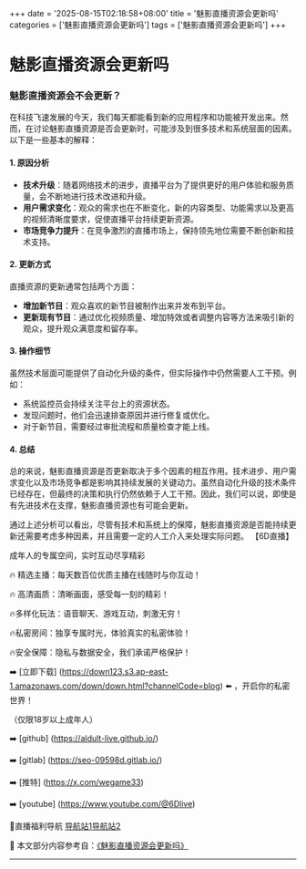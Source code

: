 +++
date = '2025-08-15T02:18:58+08:00'
title = '魅影直播资源会更新吗'
categories = ['魅影直播资源会更新吗']
tags = ['魅影直播资源会更新吗']
+++

# 魅影直播资源会更新吗

### 魅影直播资源会不会更新？

在科技飞速发展的今天，我们每天都能看到新的应用程序和功能被开发出来。然而，在讨论魅影直播资源是否会更新时，可能涉及到很多技术和系统层面的因素。以下是一些基本的解释：

#### 1. 原因分析

- **技术升级**：随着网络技术的进步，直播平台为了提供更好的用户体验和服务质量，会不断地进行技术改进和升级。
- **用户需求变化**：观众的需求也在不断变化，新的内容类型、功能需求以及更高的视频清晰度要求，促使直播平台持续更新资源。
- **市场竞争力提升**：在竞争激烈的直播市场上，保持领先地位需要不断创新和技术支持。

#### 2. 更新方式

直播资源的更新通常包括两个方面：

- **增加新节目**：观众喜欢的新节目被制作出来并发布到平台。
- **更新现有节目**：通过优化视频质量、增加特效或者调整内容等方法来吸引新的观众，提升观众满意度和留存率。

#### 3. 操作细节

虽然技术层面可能提供了自动化升级的条件，但实际操作中仍然需要人工干预。例如：

- 系统监控员会持续关注平台上的资源状态。
- 发现问题时，他们会迅速排查原因并进行修复或优化。
- 对于新节目，需要经过审批流程和质量检查才能上线。

#### 4. 总结

总的来说，魅影直播资源是否更新取决于多个因素的相互作用。技术进步、用户需求变化以及市场竞争都是影响其持续发展的关键动力。虽然自动化升级的技术条件已经存在，但最终的决策和执行仍然依赖于人工干预。因此，我们可以说，即使是有先进技术在支撑，魅影直播资源也有可能会更新。

通过上述分析可以看出，尽管有技术和系统上的保障，魅影直播资源是否能持续更新还需要考虑多种因素，并且需要一定的人工介入来处理实际问题。
【6D直播】

 成年人的专属空间，实时互动尽享精彩

🔥 精选主播：每天数百位优质主播在线随时与你互动！

🔥 高清画质：清晰画面，感受每一刻的精彩！

🔥多样化玩法：语音聊天、游戏互动，刺激无穷！

🔥私密房间：独享专属时光，体验真实的私密体验！

🔥安全保障：隐私与数据安全，我们承诺严格保护！

➡️ [立即下载] (https://down123.s3.ap-east-1.amazonaws.com/down/down.html?channelCode=blog) ⬅️ ，开启你的私密世界！

 （仅限18岁以上成年人）

➡️ [github] (https://aldult-live.github.io/)

➡️ [gitlab] (https://seo-09598d.gitlab.io/)

➡️ [推特] (https://x.com/wegame33)

➡️ [youtube] (https://www.youtube.com/@6Dlive)

🔞直播福利导航   [导航站1](https://webstack-86085a.gitlab.io/)[导航站2](https://onlygit123-2.github.io/)

📘 本文部分内容参考自：[《魅影直播资源会更新吗》](https://webstack-hugo-19.pages.dev/)

---
